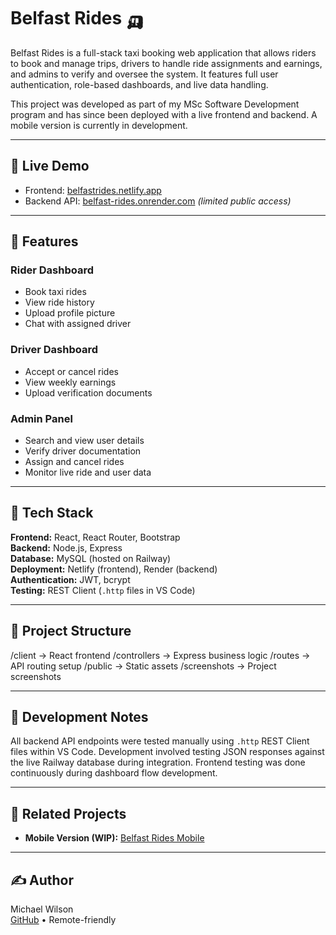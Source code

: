 # Belfast Rides 🛺

Belfast Rides is a full-stack taxi booking web application that allows riders to book and manage trips, drivers to handle ride assignments and earnings, and admins to verify and oversee the system. It features full user authentication, role-based dashboards, and live data handling.

This project was developed as part of my MSc Software Development program and has since been deployed with a live frontend and backend. A mobile version is currently in development.

---

## 🔗 Live Demo

- Frontend: [belfastrides.netlify.app](https://belfastrides.netlify.app)  
- Backend API: [belfast-rides.onrender.com](https://belfast-rides.onrender.com) *(limited public access)*

---

## 🧠 Features

### Rider Dashboard
- Book taxi rides
- View ride history
- Upload profile picture
- Chat with assigned driver

### Driver Dashboard
- Accept or cancel rides
- View weekly earnings
- Upload verification documents

### Admin Panel
- Search and view user details
- Verify driver documentation
- Assign and cancel rides
- Monitor live ride and user data

---

## 🧰 Tech Stack

**Frontend:** React, React Router, Bootstrap  
**Backend:** Node.js, Express  
**Database:** MySQL (hosted on Railway)  
**Deployment:** Netlify (frontend), Render (backend)  
**Authentication:** JWT, bcrypt  
**Testing:** REST Client (`.http` files in VS Code)

---

## 📁 Project Structure

/client → React frontend
/controllers → Express business logic
/routes → API routing setup
/public → Static assets
/screenshots → Project screenshots


---

## 🚀 Development Notes

All backend API endpoints were tested manually using `.http` REST Client files within VS Code. Development involved testing JSON responses against the live Railway database during integration. Frontend testing was done continuously during dashboard flow development.

---

## 📱 Related Projects

- **Mobile Version (WIP):** [Belfast Rides Mobile](https://github.com/mwilson35/Belfast-Rides-Mobile)

---

## ✍️ Author

Michael Wilson  
[GitHub](https://github.com/mwilson35) • Remote-friendly 
